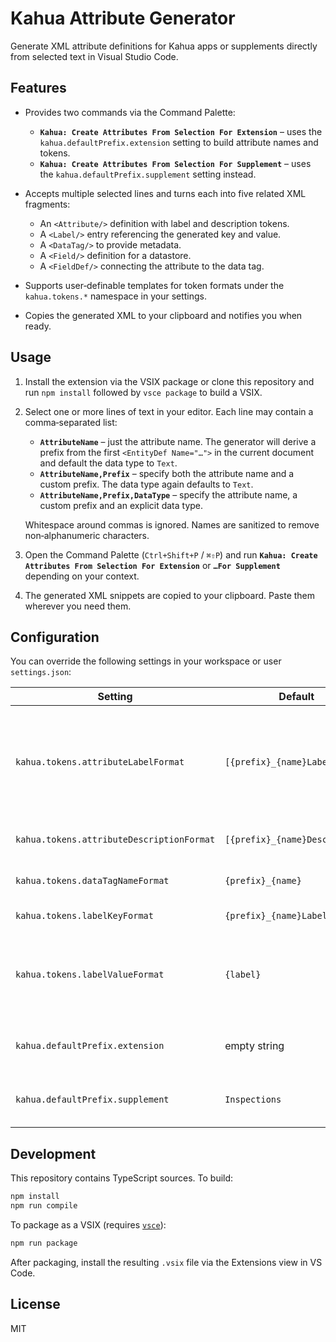 # Kahua Attribute Generator

Generate XML attribute definitions for Kahua apps or supplements directly from selected text in Visual Studio Code.

## Features

* Provides two commands via the Command Palette:
  * **`Kahua: Create Attributes From Selection For Extension`** – uses the `kahua.defaultPrefix.extension` setting to build attribute names and tokens.
  * **`Kahua: Create Attributes From Selection For Supplement`** – uses the `kahua.defaultPrefix.supplement` setting instead.

* Accepts multiple selected lines and turns each into five related XML fragments:
  * An `<Attribute/>` definition with label and description tokens.
  * A `<Label/>` entry referencing the generated key and value.
  * A `<DataTag/>` to provide metadata.
  * A `<Field/>` definition for a datastore.
  * A `<FieldDef/>` connecting the attribute to the data tag.

* Supports user‑definable templates for token formats under the `kahua.tokens.*` namespace in your settings.

* Copies the generated XML to your clipboard and notifies you when ready.

## Usage

1. Install the extension via the VSIX package or clone this repository and run `npm install` followed by `vsce package` to build a VSIX.
2. Select one or more lines of text in your editor. Each line may contain a comma‑separated list:

   * **`AttributeName`** – just the attribute name. The generator will derive a prefix from the first `<EntityDef Name="…">` in the current document and default the data type to `Text`.
   * **`AttributeName,Prefix`** – specify both the attribute name and a custom prefix. The data type again defaults to `Text`.
   * **`AttributeName,Prefix,DataType`** – specify the attribute name, a custom prefix and an explicit data type.

   Whitespace around commas is ignored. Names are sanitized to remove non‑alphanumeric characters.

3. Open the Command Palette (`Ctrl+Shift+P` / `⌘⇧P`) and run **`Kahua: Create Attributes From Selection For Extension`** or **`…For Supplement`** depending on your context.
4. The generated XML snippets are copied to your clipboard. Paste them wherever you need them.

## Configuration

You can override the following settings in your workspace or user `settings.json`:

| Setting | Default | Description |
| --- | --- | --- |
| `kahua.tokens.attributeLabelFormat` | `[{prefix}_{name}Label]` | How to format the label token. `{prefix}` becomes the configured prefix, `{name}` becomes the sanitized attribute name. |
| `kahua.tokens.attributeDescriptionFormat` | `[{prefix}_{name}Description]` | How to format the description token. |
| `kahua.tokens.dataTagNameFormat` | `{prefix}_{name}` | How to format the DataTag name. |
| `kahua.tokens.labelKeyFormat` | `{prefix}_{name}Label` | The key used for each `<Label/>`. |
| `kahua.tokens.labelValueFormat` | `{label}` | The value placed inside each `<Label/>`. `{label}` represents the original selected line. |
| `kahua.defaultPrefix.extension` | empty string | Default prefix when generating app‑style attributes. |
| `kahua.defaultPrefix.supplement` | `Inspections` | Default prefix when generating supplement‑style attributes. |

## Development

This repository contains TypeScript sources. To build:

```bash
npm install
npm run compile
```

To package as a VSIX (requires [`vsce`](https://github.com/microsoft/vscode-vsce)):

```bash
npm run package
```

After packaging, install the resulting `.vsix` file via the Extensions view in VS Code.

## License

MIT